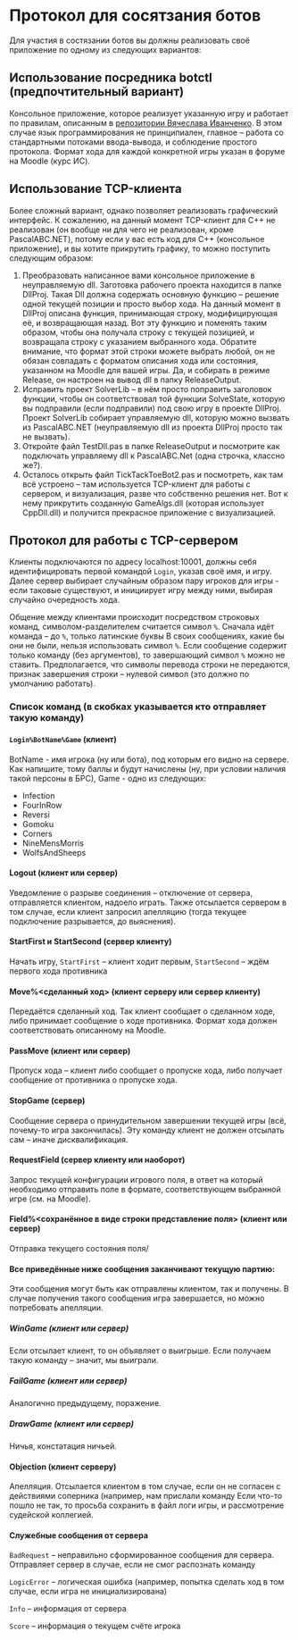 # Протокол для сосятзания ботов
Для участия в состязании ботов вы должны реализовать своё приложение по одному из следующих вариантов:

## Использование посредника botctl (предпочтительный вариант)
Консольное приложение, которое реализует указанную игру и работает по правилам, описанным в [репозитории Вячеслава Иванченко](https://github.com/RobolabGs2/botctl). В этом случае язык программирования не принципиален, главное – работа со стандартными потоками ввода-вывода, и соблюдение простого протокола. Формат хода для каждой конкретной игры указан в форуме на Moodle (курс ИС).

## Использование TCP-клиента
Более сложный вариант, однако позволяет реализовать графический интерфейс. К сожалению, на данный момент TCP-клиент для C++ не реализован (он вообще ни для чего не реализован, кроме PascalABC.NET), потому если у вас есть код для C++ (консольное приложение), и вы хотите прикрутить графику, то можно поступить следующим образом:
1. Преобразовать написанное вами консольное приложение в неуправляемую dll. Заготовка рабочего проекта находится в папке DllProj. Такая Dll должна содержать основную функцию – решение одной текущей позиции и просто выбор хода. На данный момент в DllProj описана функция, принимающая строку, модифицирующая её, и возвращающая назад. Вот эту функцию и поменять таким образом, чтобы она получала строку с текущей позицией, и возвращала строку с указанием выбранного хода. Обратите внимание, что формат этой строки можете выбрать любой, он не обязан совпадать с форматом описания хода или состояния, указанном на Moodle для вашей игры. Да, и собирать в режиме Release, он настроен на вывод dll в папку ReleaseOutput.
2. Исправить проект SolverLib – в нём просто поправить заголовок функции, чтобы он соответствовал той функции SolveState, которую вы подправили (если подправили) под свою игру в проекте DllProj. Проект SolverLib собирает управляемую dll, которую можно вызвать из PascalABC.NET (неуправляемую dll из проекта DllProj просто так не вызвать).
3. Откройте файл TestDll.pas в папке ReleaseOutput и посмотрите как подключать управляему dll к PascalABC.Net (одна строчка, классно же?).
4. Осталось открыть файл TickTackToeBot2.pas и посмотреть, как там всё устроено – там используется TCP-клиент для работы с сервером, и визуализация, разве что собственно решения нет. Вот к нему прикрутить созданную GameAlgs.dll (которая использует CppDll.dll) и получится прекрасное приложение с визуализацией.

## Протокол для работы с TCP-сервером
Клиенты подключаются по адресу localhost:10001, должны себя идентифицировать первой командой `Login`, указав своё имя, и игру. Далее сервер выбирает случайным образом пару игроков для игры - если таковые существуют, и инициирует игру между ними, выбирая случайно очередность хода.

Общение между клиентами происходит посредством строковых команд, символом-разделителем считается символ `%`. Cначала идёт команда – до `%`, только латинские буквы
В своих сообщениях, какие бы они не были, нельзя использовать символ `%`. Если сообщение содержит только команду (без аргументов), то завершающий символ `%` можно не ставить. Предполагается, что символы перевода строки не передаются, признак завершения строки – нулевой символ (это должно по умолчанию работать).

### Список команд (в скобках указывается кто отправляет такую команду)
#### `Login%BotName%Game` (клиент) 
BotName - имя игрока (ну или бота), под которым его видно на сервере. Как напишите, тому баллы и будут начислены (ну, при условии наличия такой персоны в БРС), Game - одно из следующих:
* Infection
* FourInRow
* Reversi
* Gomoku
* Corners
* NineMensMorris
* WolfsAndSheeps

#### Logout (клиент или сервер)
Уведомление о разрыве соединения – отключение от сервера, отправляется клиентом, надоело играть. Также отсылается сервером в том случае, если клиент запросил апелляцию (тогда текущее подключение разрывается, до выяснения).

#### StartFirst и StartSecond (сервер клиенту)
Начать игру, `StartFirst` – клиент ходит первым, `StartSecond` – ждём первого хода противника

#### Move%<сделанный ход> (клиент серверу или сервер клиенту)
Передаётся сделанный ход. Так клиент сообщает о сделанном ходе, либо принимает сообщение о ходе противника. Формат хода должен соответствовать описанному на Moodle.

#### PassMove (клиент или сервер)
Пропуск хода – клиент либо сообщает о пропуске хода, либо получает сообщение от противника о пропуске хода.

#### StopGame (сервер)
Сообщение сервера о принудительном завершении текущей игры (всё, почему-то игра закончилась). Эту команду клиент не должен отсылать сам – иначе дисквалификация.

#### RequestField (сервер клиенту или наоборот)
Запрос текущей конфигурации игрового поля, в ответ на который необходимо отправить поле в формате, соответствующем выбранной игре (см. на Moodle).

#### Field%<сохранённое в виде строки представление поля> (клиент или сервер)
Отправка текущего состояния поля/

#### Все приведённые ниже сообщения заканчивают текущую партию:
Эти сообщения могут быть как отправлены клиентом, так и получены. В случае получения такого сообщения игра завершается, но можно потребовать апелляции.
##### WinGame (клиент или сервер)
Если отсылает клиент, то он объявляет о выигрыше. Если получаем такую команду – значит, мы выиграли.
##### FailGame (клиент или сервер)
Аналогично предыдущему, поражение.
##### DrawGame (клиент или сервер)
Ничья, констатация ничьей.
#### Objection (клиент серверу)
Апелляция. Отсылается клиентом в том случае, если он не согласен с действиями соперника (например, нам прислали команду Если что-то пошло не так, то просьба сохранить в файл логи игры, и рассмотрение судейской коллегией.

#### Служебные сообщения от сервера
`BadRequest` – неправильно сформированное сообщения для сервера. Отправляет сервер в случае, если не смог распознать команду

`LogicError` – логическая ошибка (например, попытка сделать ход в том случае, если игра не инициализирована)

`Info` – информация от сервера

`Score` – информация о текущем счёте игрока
